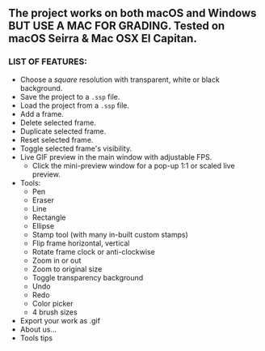## The project works on both macOS and Windows BUT USE A MAC FOR GRADING. Tested on macOS Seirra & Mac OSX El Capitan.


### LIST OF FEATURES:
- Choose a _square_ resolution with transparent, white or black background.
- Save the project to a `.ssp` file.
- Load the project from a `.ssp` file.
- Add a frame.
- Delete selected frame.
- Duplicate selected frame.
- Reset selected frame.
- Toggle selected frame's visibility.
- Live GIF preview in the main window with adjustable FPS.
   - Click the mini-preview window for a pop-up 1:1 or scaled live preview.
- Tools:
   - Pen
   - Eraser
   - Line
   - Rectangle
   - Ellipse
   - Stamp tool (with many in-built custom stamps)
   - Flip frame horizontal, vertical
   - Rotate frame clock or anti-clockwise
   - Zoom in or out
   - Zoom to original size
   - Toggle transparency background
   - Undo
   - Redo
   - Color picker
   - 4 brush sizes
- Export your work as .gif
- About us...
- Tools tips
